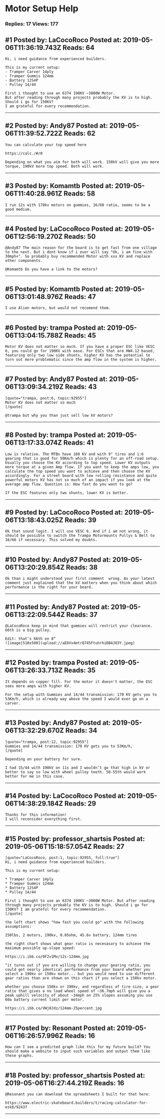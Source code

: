 # Motor Setup Help

### Replies: 17 Views: 177

## \#1 Posted by: LaCocoRoco Posted at: 2019-05-06T11:36:19.743Z Reads: 64

```
Hi, i need guidance from experienced builders.

This is my current setup:
- Tramper Carver 14ply
- Tramper Gummis 124mm 
- Battery 12S4P
- Pulley 14/44 

First i thought to use an 6374 190KV ~3000W Motor.
But after reading through many projects probably the KV is to high.
Should i go for 150KV?
I am grateful for every recommendation.
```

---
## \#2 Posted by: Andy87 Posted at: 2019-05-06T11:39:52.722Z Reads: 62

```
You can calculate your top speed here

https://calc./#/0

Depending on what you aim for both will work. 150kV will give you more torque, 190kV more top speed. Both will work.
```

---
## \#3 Posted by: Komamtb Posted at: 2019-05-06T11:40:28.961Z Reads: 58

```
I run 12s with 170kv motors on gummies, 16/60 ratio, seems to be a good medium.
```

---
## \#4 Posted by: LaCocoRoco Posted at: 2019-05-06T12:56:19.270Z Reads: 50

```
@Andy87 The main reason for the board is to get fast from one village to the next. But i dont know if i ever will say "Ok, i am fine with 30mph+". So probably buy recommended Motor with xxx KV and replace other components.

@Komamtb Do you have a link to the motors?
```

---
## \#5 Posted by: Komamtb Posted at: 2019-05-06T13:01:48.976Z Reads: 47

```
I use Alien motors, but would not recomend them.
```

---
## \#6 Posted by: trampa Posted at: 2019-05-06T13:04:15.788Z Reads: 45

```
Motor KV does not matter so much. If you have a proper ESC like VESC 6, you could go for 190KV with ease. For ESCs that are HW4.12 based, featuring only two low side shunts, higher KV has the potential to turn out more problematic since the amp flow in the system is higher.
```

---
## \#7 Posted by: Andy87 Posted at: 2019-05-06T13:09:34.219Z Reads: 43

```
[quote="trampa, post:6, topic:92955"]
Motor KV does not matter so much
[/quote]

@trampa but why you than just sell low kV motors?
```

---
## \#8 Posted by: trampa Posted at: 2019-05-06T13:17:33.074Z Reads: 41

```
Low is relative. The MTBs have 160 KV and with 9" tires and 1:6 gearing that is good for 50Km/h which is plenty for an off-road setup. 
Usually you choose the KV according to top speed. Lower KV outputs more torque at a given Amp flow. If you want to keep the amps low, you calculate the top speed you want to achieve and then choose the KV accordingly. For a street board with low rolling resistance and quite powerful motors KV has not so much of an impact if you look at the average amp flow. Question is: How fast do you want to go?

If the ESC features only two shunts, lower KV is better.
```

---
## \#9 Posted by: LaCocoRoco Posted at: 2019-05-06T13:18:43.025Z Reads: 39

```
Ok that sound legit. I will use VESC 6. And if i am not wrong, it should be possible to switch the Trampa Motormounts Pullys & Belt to 16/66 if necessary. This solved my doubts.
```

---
## \#10 Posted by: Andy87 Posted at: 2019-05-06T13:20:29.854Z Reads: 38

```
Ok than i might understood your first comment  wrong. As your latest comment just explained that the kV matters when you think about which performance is the right for your board.
```

---
## \#11 Posted by: Andy87 Posted at: 2019-05-06T13:22:09.544Z Reads: 37

```
@LaCocoRoco keep in mind that gummies will restrict your clearance. 66th is a big pulley.

Edit: that’s 66th on 8“
![image|510x500](upload://aE6Vx4mtrQ745FtuhrhiDB4JO3Y.jpeg)
```

---
## \#12 Posted by: trampa Posted at: 2019-05-06T13:26:33.713Z Reads: 35

```
It depends on copper fill. For the motor it doesn't matter, the ESC sees more amps with higher KV.

For the setup with Gummies and 14/44 transmission: 170 KV gets you to 53Km/h, which is already way above the speed I would ever go on a carver.
```

---
## \#13 Posted by: Andy87 Posted at: 2019-05-06T13:32:29.670Z Reads: 34

```
[quote="trampa, post:12, topic:92955"]
Gummies and 14/44 transmission: 170 KV gets you to 53Km/h,
[/quote]

Depending on your battery for sure.

I had 15/44 with 190kV on 11s and I wouldn’t go that high in kV or better to say so low with wheel pulley teeth. 50-55th would work better for me in this case.
```

---
## \#14 Posted by: LaCocoRoco Posted at: 2019-05-06T14:38:29.184Z Reads: 29

```
Thanks for this information!
I will reconsider everything first.
```

---
## \#15 Posted by: professor_shartsis Posted at: 2019-05-06T15:18:57.054Z Reads: 27

```
[quote="LaCocoRoco, post:1, topic:92955, full:true"]
Hi, i need guidance from experienced builders.

This is my current setup:

* Tramper Carver 14ply
* Tramper Gummis 124mm
* Battery 12S4P
* Pulley 14/44

First i thought to use an 6374 190KV ~3000W Motor. But after reading through many projects probably the KV is to high. Should i go for 150KV? I am grateful for every recommendation.
[/quote]

the left chart shows "how fast you could go" with the following assumptions:

250lbs, 2 motors, 190kv, 0.05ohm, 45.6v battery, 124mm tires

the right chart shows what gear ratio is necesasary to achieve the maximum possible up-slope speed:

https://i.ibb.co/0F2v1Mx/12s-124mm.jpg

^it turns out if you are willing to change your gearing ratio, you could get nearly identical performance from your board whether you select a 190kv or 150kv motor... but you would need to use different gear ratios than are shown on this chart if you select a 150kv motor.

whether you choose 150kv or 190kv, and regardless of tire size, a gear ratio that gives a no load wheel speed of ~36.7mph will give you a peak uphill velocity of about ~34mph on 25% slopes assuming you use 60a battery current limit per motor.

https://i.ibb.co/VWj0Jdz/124mm-25percent.jpg
```

---
## \#17 Posted by: Resonant Posted at: 2019-05-06T16:26:57.996Z Reads: 16

```
How can I see a predicted graph like this for my future build? You should make a website to input such variables and output them like these graphs.
```

---
## \#18 Posted by: professor_shartsis Posted at: 2019-05-06T16:27:44.219Z Reads: 16

```
@Resonant you can download the spreadsheets I built for that here: 

https://www.electric-skateboard.builders/t/racing-calculator-for-esk8/92437
```

---
